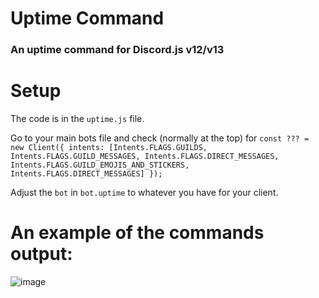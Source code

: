 # Uptime Command
### An uptime command for Discord.js v12/v13

# Setup
The code is in the `uptime.js` file. 

Go to your main bots file and check (normally at the top) for `const ??? = new Client({
  intents: [Intents.FLAGS.GUILDS, Intents.FLAGS.GUILD_MESSAGES, Intents.FLAGS.DIRECT_MESSAGES, Intents.FLAGS.GUILD_EMOJIS_AND_STICKERS, Intents.FLAGS.DIRECT_MESSAGES]
});`

Adjust the `bot` in `bot.uptime` to whatever you have for your client.

# An example of the commands output:
![image](https://i.imgur.com/bFB4ZKP.png)
